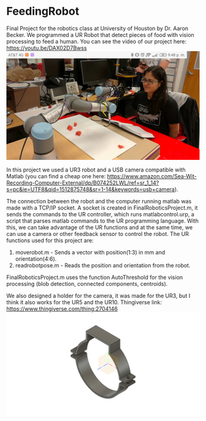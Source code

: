 # FeedingRobot
Final Project for the robotics class at University of Houston by Dr. Aaron Becker.
We programmed a UR Robot that detect pieces of food with vision processing to feed a human. 
You can see the video of our project here: https://youtu.be/DAX02D7Bwss
![alt text](https://github.com/GuillermoHra/FeedingRobot/blob/master/IntroImage.png)

In this project we used a UR3 robot and a USB camera compatible with Matlab (you can find a cheap one here: https://www.amazon.com/Sea-Wit-Recording-Computer-External/dp/B074252LWL/ref=sr_1_14?s=pc&ie=UTF8&qid=1512875748&sr=1-14&keywords=usb+camera).

The connection between the robot and the computer running matlab was made with a TCP/IP socket.
A socket is created in FinalRoboticsProject.m, it sends the commands to the UR controller, which runs matlabcontrol.urp, a script that parses matlab commands to the UR programming language. With this, we can take advantage of the UR functions and at the same time, we can use a camera or other feedback sensor to control the robot. The UR functions used for this project are:
1. moverobot.m - Sends a vector with position(1:3) in mm and orientation(4:6).
2. readrobotpose.m - Reads the position and orientation from the robot.

FinalRoboticsProject.m uses the function AutoThreshold for the vision processing (blob detection, connected components, centroids).

We also designed a holder for the camera, it was made for the UR3, but I think it also works for the UR5 and the UR10.
Thingiverse link: https://www.thingiverse.com/thing:2704146
![alt text](https://github.com/GuillermoHra/FeedingRobot/blob/master/CameraHolder.png)
